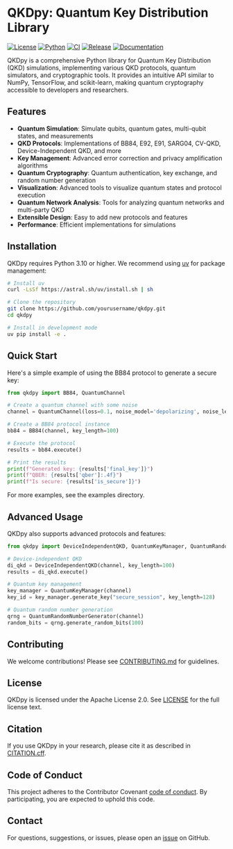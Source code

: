 # QKDpy: Quantum Key Distribution Library

[![License](https://img.shields.io/badge/License-Apache%202.0-blue.svg)](https://opensource.org/licenses/Apache-2.0)
[![Python](https://img.shields.io/badge/python-3.10+-blue.svg)](https://www.python.org/downloads/)
[![CI](https://github.com/yourusername/qkdpy/actions/workflows/ci.yml/badge.svg)](https://github.com/yourusername/qkdpy/actions/workflows/ci.yml)
[![Release](https://github.com/yourusername/qkdpy/actions/workflows/release.yml/badge.svg)](https://github.com/yourusername/qkdpy/actions/workflows/release.yml)
[![Documentation](https://img.shields.io/badge/docs-latest-brightgreen.svg)](https://qkdpy.readthedocs.io/)

QKDpy is a comprehensive Python library for Quantum Key Distribution (QKD) simulations, implementing various QKD protocols, quantum simulators, and cryptographic tools. It provides an intuitive API similar to NumPy, TensorFlow, and scikit-learn, making quantum cryptography accessible to developers and researchers.

## Features

- **Quantum Simulation**: Simulate qubits, quantum gates, multi-qubit states, and measurements
- **QKD Protocols**: Implementations of BB84, E92, E91, SARG04, CV-QKD, Device-Independent QKD, and more
- **Key Management**: Advanced error correction and privacy amplification algorithms
- **Quantum Cryptography**: Quantum authentication, key exchange, and random number generation
- **Visualization**: Advanced tools to visualize quantum states and protocol execution
- **Quantum Network Analysis**: Tools for analyzing quantum networks and multi-party QKD
- **Extensible Design**: Easy to add new protocols and features
- **Performance**: Efficient implementations for simulations

## Installation

QKDpy requires Python 3.10 or higher. We recommend using [uv](https://github.com/astral-sh/uv) for package management:

```bash
# Install uv
curl -LsSf https://astral.sh/uv/install.sh | sh

# Clone the repository
git clone https://github.com/yourusername/qkdpy.git
cd qkdpy

# Install in development mode
uv pip install -e .
```

## Quick Start

Here's a simple example of using the BB84 protocol to generate a secure key:

```python
from qkdpy import BB84, QuantumChannel

# Create a quantum channel with some noise
channel = QuantumChannel(loss=0.1, noise_model='depolarizing', noise_level=0.05)

# Create a BB84 protocol instance
bb84 = BB84(channel, key_length=100)

# Execute the protocol
results = bb84.execute()

# Print the results
print(f"Generated key: {results['final_key']}")
print(f"QBER: {results['qber']:.4f}")
print(f"Is secure: {results['is_secure']}")
```

For more examples, see the examples directory.

## Advanced Usage

QKDpy also supports advanced protocols and features:

```python
from qkdpy import DeviceIndependentQKD, QuantumKeyManager, QuantumRandomNumberGenerator

# Device-independent QKD
di_qkd = DeviceIndependentQKD(channel, key_length=100)
results = di_qkd.execute()

# Quantum key management
key_manager = QuantumKeyManager(channel)
key_id = key_manager.generate_key("secure_session", key_length=128)

# Quantum random number generation
qrng = QuantumRandomNumberGenerator(channel)
random_bits = qrng.generate_random_bits(100)
```

## Contributing
We welcome contributions! Please see [CONTRIBUTING.md](CONTRIBUTING.md) for guidelines.

## License
QKDpy is licensed under the Apache License 2.0. See [LICENSE](LICENSE) for the full license text.

## Citation
If you use QKDpy in your research, please cite it as described in [CITATION.cff](CITATION.cff).

## Code of Conduct
This project adheres to the Contributor Covenant [code of conduct](CODE_OF_CONDUCT.md). By participating, you are expected to uphold this code.

## Contact
For questions, suggestions, or issues, please open an [issue](https://github.com/yourusername/qkdpy/issues) on GitHub.
